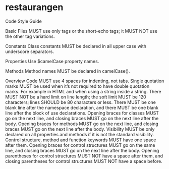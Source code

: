 # restaurangen


Code Style Guide

Basic 
Files MUST use only <?php and <?= tags.
Files MUST use only UTF-8 without BOM for PHP code.
Files SHOULD either declare symbols (classes, functions, constants, etc.) or cause side-effects (e.g. generate output, change .ini settings, etc.) but SHOULD NOT do both.
Class names MUST be declared in StudlyCaps/PascalCase.
Class constants MUST be declared in all upper case with underscore separators.
Method names MUST be declared in camelCase.
PHP Tags
PHP code MUST use the long <?php ?> tags or the short-echo <?= ?> tags; it MUST NOT use the other tag variations.

Constants
Class constants MUST be declared in all upper case with underscore separators. 

Properties
Use $camelCase property names.

Methods
Method names MUST be declared in camelCase().

Overview
Code MUST use 4 spaces for indenting, not tabs.
Single quotation marks MUST be used when it’s not required to have double quotation marks. For example in HTML and when using a string inside a string. 
There MUST NOT be a hard limit on line length; the soft limit MUST be 120 characters; lines SHOULD be 80 characters or less.
There MUST be one blank line after the namespace declaration, and there MUST be one blank line after the block of use declarations.
Opening braces for classes MUST go on the next line, and closing braces MUST go on the next line after the body.
Opening braces for methods MUST go on the next line, and closing braces MUST go on the next line after the body.
Visibility MUST be only declared on all properties and methods if it is not the standard visibility.
Control structure, method and function keywords MUST have one space after them.
Opening braces for control structures MUST go on the same line, and closing braces MUST go on the next line after the body.
Opening parentheses for control structures MUST NOT have a space after them, and closing parentheses for control structures MUST NOT have a space before.
